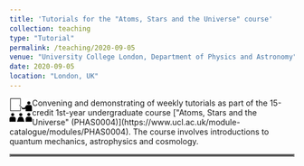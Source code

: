 ```yaml
---
title: 'Tutorials for the "Atoms, Stars and the Universe" course'
collection: teaching
type: "Tutorial"
permalink: /teaching/2020-09-05
venue: "University College London, Department of Physics and Astronomy"
date: 2020-09-05
location: "London, UK"
---
```


<img align="left" src="../images/workshop.png" width="40px">
Convening and demonstrating of weekly tutorials as part of the 15-credit 1st-year undergraduate course ["Atoms, Stars and the Universe" (PHAS0004)](https://www.ucl.ac.uk/module-catalogue/modules/PHAS0004). The course involves introductions to quantum mechanics, astrophysics and cosmology.

<hr style="border:2px solid gray">